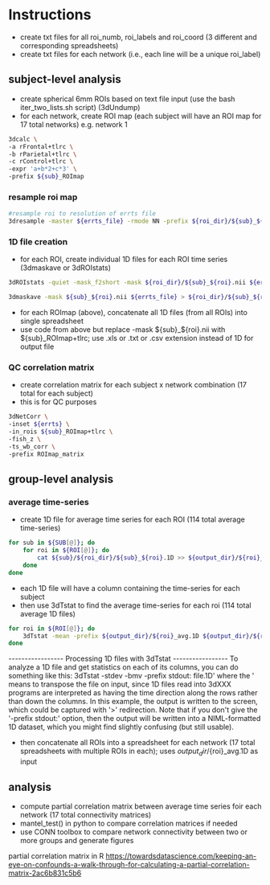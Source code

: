 # Instructions
- create txt files for all roi_numb, roi_labels and roi_coord (3 different and corresponding spreadsheets)
- create txt files for each network (i.e., each line will be a unique roi_label)


## subject-level analysis

- create spherical 6mm ROIs based on text file input (use the bash iter_two_lists.sh script) (3dUndump)
- for each network, create ROI map (each subject will have an ROI map for 17 total networks)
e.g. network 1
```bash
3dcalc \
-a rFrontal+tlrc \
-b rParietal+tlrc \
-c rControl+tlrc \
-expr 'a+b*2+c*3' \
-prefix ${sub}_ROImap
```
### resample roi map
```bash
#resample roi to resolution of errts file
3dresample -master ${errts_file} -rmode NN -prefix ${roi_dir}/${sub}_${roi}.nii -inset
```

### 1D file creation
- for each ROI, create individual 1D files for each ROI time series (3dmaskave or 3dROIstats) 
```bash
3dROIstats -quiet -mask_f2short -mask ${roi_dir}/${sub}_${roi}.nii ${errts_file} > ${roi_dir}/${sub}_${roi}.1D

3dmaskave -mask ${sub}_${roi}.nii ${errts_file} > ${roi_dir}/${sub}_${roi}.1D 
```

- for each ROImap (above), concatenate all 1D files (from all ROIs) into single spreadsheet
- use code from above but replace -mask ${sub}_${roi}.nii with ${sub}_ROImap+tlrc; use .xls or .txt or .csv extension instead of 1D for output file

### QC correlation matrix
- create correlation matrix for each subject x network combination (17 total for each subject)
- this is for QC purposes
```bash
3dNetCorr \
-inset ${errts} \
-in_rois ${sub}_ROImap+tlrc \
-fish_z \
-ts_wb_corr \
-prefix ROImap_matrix
```

## group-level analysis
### average time-series 
- create 1D file for average time series for each ROI (114 total average time-series)
```bash
for sub in ${SUB[@]}; do
    for roi in ${ROI[@]}; do
        cat ${sub}/${roi_dir}/${sub}_${roi}.1D >> ${output_dir}/${roi}_all_subs.1D
    done
done
```
- each 1D file will have a column containing the time-series for each subject
- then use 3dTstat to find the average time-series for each roi (114 total average 1D files)
```bash
for roi in ${ROI[@]}; do
    3dTstat -mean -prefix ${output_dir}/${roi}_avg.1D ${output_dir}/${roi}_all_subs.1D
done
```
----------------- Processing 1D files with 3dTstat -----------------
To analyze a 1D file and get statistics on each of its columns,
you can do something like this:
  3dTstat -stdev -bmv -prefix stdout: file.1D\'
where the \' means to transpose the file on input, since 1D files
read into 3dXXX programs are interpreted as having the time direction
along the rows rather than down the columns.  In this example, the
output is written to the screen, which could be captured with '>'
redirection.  Note that if you don't give the '-prefix stdout:'
option, then the output will be written into a NIML-formatted 1D
dataset, which you might find slightly confusing (but still usable).

- then concatenate all ROIs into a spreadsheet for each network (17 total spreadsheets with multiple ROIs in each); uses ${output_dir}/${roi}_avg.1D as input

## analysis
- compute partial correlation matrix between average time series foir each network (17 total connectivity matrices)
- mantel_test() in python to compare correlation matrices if needed
- use CONN toolbox to compare network connectivity between two or more groups and generate figures

partial correlation matrix in R
https://towardsdatascience.com/keeping-an-eye-on-confounds-a-walk-through-for-calculating-a-partial-correlation-matrix-2ac6b831c5b6